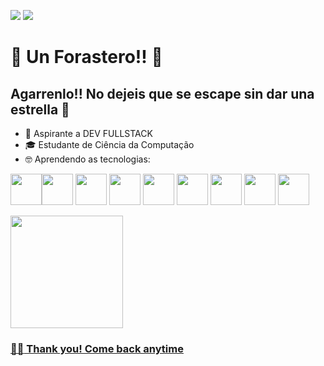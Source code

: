 <a href="https://www.linkedin.com/in/everton-nazare-829723b4" target="_blank"><img src="https://img.shields.io/badge/-LinkedIn-%230077B5?style=for-the-badge&logo=linkedin&logoColor=white" target="_blank"></a>   <a href = "mailto:contato@nazare.everton@gmail.com"><img src="https://img.shields.io/badge/Gmail-D14836?style=for-the-badge&logo=gmail&logoColor=white" target="_blank"></a>  


# :mega: Un Forastero!! 👋
## Agarrenlo!! No dejeis que se escape sin dar una estrella :star2:
- :runner: Aspirante a DEV FULLSTACK
- :mortar_board: Estudante de Ciência da Computação
- :nerd_face: Aprendendo as tecnologias:

<img src="https://cdn.jsdelivr.net/gh/devicons/devicon/icons/javascript/javascript-original.svg" 
width ="50" heigth="50" /><img src="https://cdn.jsdelivr.net/gh/devicons/devicon/icons/html5/html5-original.svg" 
width ="50" heigth="50" />
<img src="https://cdn.jsdelivr.net/gh/devicons/devicon/icons/css3/css3-original.svg" 
width="50" height="50"/> 
<img src="https://cdn.jsdelivr.net/gh/devicons/devicon/icons/react/react-original.svg"
width="50" height="50"/>
<img src="https://cdn.jsdelivr.net/gh/devicons/devicon/icons/nodejs/nodejs-original.svg"
width="50" height="50"/>
<img src="https://cdn.jsdelivr.net/gh/devicons/devicon/icons/mongodb/mongodb-original.svg"
width="50" height="50"/>
<img src="https://cdn.jsdelivr.net/gh/devicons/devicon/icons/mysql/mysql-original.svg"
width="50" height="50"/>
<img src="https://cdn.jsdelivr.net/gh/devicons/devicon/icons/java/java-original.svg"
width="50" height="50"/>
<img src="https://cdn.jsdelivr.net/gh/devicons/devicon/icons/git/git-original.svg"
width="50" height="50"/>
          

<div>
<a href="https://github.com/evertonnsasac">
<img height="180em" src="https://github-readme-stats.vercel.app/api/top-langs/?username=evertonnasac&layout=compact&langs_count=7&theme=dracula"/>
</div>

### :raising_hand_man: Thank you! Come back anytime
 

<!--
**evertonnasac/evertonnasac** is a ✨ _special_ ✨ repository because its `README.md` (this file) appears on your GitHub profile.

Here are some ideas to get you started:

- 🔭 I’m currently working on ...
- 🌱 I’m currently learning ...
- 👯 I’m looking to collaborate on ...
- 🤔 I’m looking for help with ...
- 💬 Ask me about ...
- 📫 How to reach me: ...
- 😄 Pronouns: ...
- ⚡ Fun fact: ...
-->

